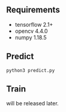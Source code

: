 ## Requirements
* tensorflow 2.1+
* opencv 4.4.0
* numpy 1.18.5

## Predict
```
python3 predict.py
```

## Train
will be released later.
